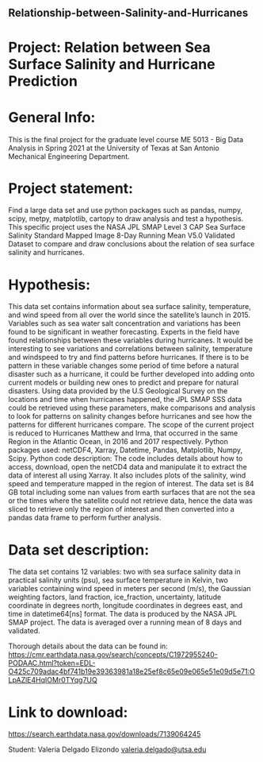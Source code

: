 ## Relationship-between-Salinity-and-Hurricanes

# Project: Relation between Sea Surface Salinity and Hurricane Prediction

# General Info: 
This is the final project for the graduate level course ME 5013 - Big Data Analysis in Spring 2021 at the University of Texas at San Antonio Mechanical Engineering Department. 

# Project statement: 
Find a large data set and use python packages such as pandas, numpy, scipy, metpy, matplotlib, cartopy to draw analysis and test a hypothesis. 
This specific project uses the NASA JPL SMAP Level 3 CAP Sea Surface Salinity Standard Mapped Image 8-Day Running Mean V5.0 Validated Dataset to compare and draw conclusions about the relation of sea surface salinity and hurricanes. 

# Hypothesis: 
This data set contains information about sea surface salinity, temperature, and wind speed from all over the world since the satellite’s launch in 2015. Variables such as sea water salt concentration and variations has been found to be significant in weather forecasting. Experts in the field have found relationships between these variables during hurricanes. It would be interesting to see variations and correlations between salinity, temperature and windspeed to try and find patterns before hurricanes. If there is to be pattern in these variable changes some period of time before a natural disaster such as a hurricane, it could be further developed into adding onto current models or building new ones to predict and prepare for natural disasters. Using data provided by the U.S Geological Survey on the locations and time when hurricanes happened, the JPL SMAP SSS data could be retrieved using these parameters, make comparisons and analysis to look for patterns on salinity changes before hurricanes and see how the patterns for different hurricanes compare. The scope of the current project is reduced to Hurricanes Matthew and Irma, that occurred in the same Region in the Atlantic Ocean, in 2016 and 2017 respectively. 
Python packages used: netCDF4, Xarray, Datetime, Pandas, Matplotlib, Numpy, Scipy.
Python code description: The code includes details about how to access, download, open the netCD4 data and manipulate it to extract the data of interest all using Xarray. It also includes plots of the salinity, wind speed and temperature mapped in the region of interest. The data set is 84 GB total including some nan values from earth surfaces that are not the sea or the times where the satellite could not retrieve data, hence the data was sliced to retrieve only the region of interest and then converted into a pandas data frame to perform further analysis.

# Data set description:
The data set contains 12 variables: two with sea surface salinity data in practical salinity units (psu), sea surface temperature in Kelvin, two variables containing wind speed in meters per second (m/s), the Gaussian weighting factors, land fraction, ice_fraction, uncertainty, latitude coordinate in degrees north, longitude coordinates in degrees east, and time in datetime64[ns] format.
The data is produced by the NASA JPL SMAP project. The data is averaged over a running mean of 8 days and validated. 

Thorough details about the data can be found in:
https://cmr.earthdata.nasa.gov/search/concepts/C1972955240-PODAAC.html?token=EDL-O425c709adac4bf741b19e39363981a18e25ef8c65e09e065e51e09d5e71:OLpAZlE4HqIOMr0TYqg7UQ

# Link to download:
https://search.earthdata.nasa.gov/downloads/7139064245

Student: Valeria Delgado Elizondo
valeria.delgado@utsa.edu




